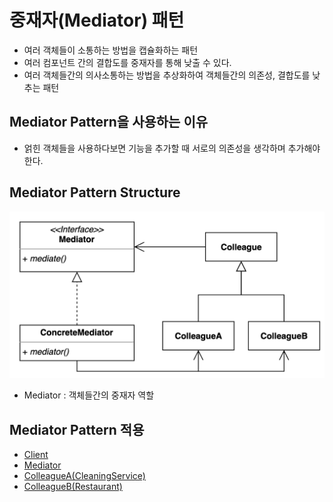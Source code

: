 # 중재자(Mediator) 패턴
- 여러 객체들이 소통하는 방법을 캡슐화하는 패턴
- 여러 컴포넌트 간의 결합도를 중재자를 통해 낮출 수 있다.
- 여러 객체들간의 의사소통하는 방법을 추상화하여 객체들간의 의존성, 결합도를 낮추는 패턴

## Mediator Pattern을 사용하는 이유
- 얽힌 객체들을 사용하다보면 기능을 추가할 때 서로의 의존성을 생각하며 추가해야한다.

## Mediator Pattern Structure
![Mediator.png](Mediator.png)
- Mediator : 객체들간의 중재자 역할

## Mediator Pattern 적용
- [Client](simple%2FGuest.java)
- [Mediator](simple%2FFrontDesk.java)
- [ColleagueA(CleaningService)](simple%2FFrontDesk.java)
- [ColleagueB(Restaurant)](simple%2FRestaurant.java)
